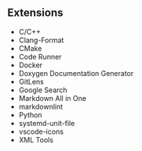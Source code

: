 ## Extensions

- C/C++
- Clang-Format
- CMake
- Code Runner
- Docker
- Doxygen Documentation Generator
- GitLens
- Google Search
- Markdown All in One
- markdownlint
- Python
- systemd-unit-file
- vscode-icons
- XML Tools
